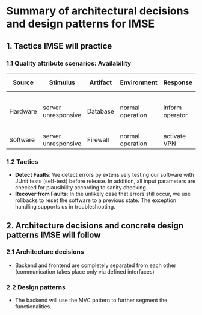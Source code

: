 # Summary of architectural decisions and design patterns for IMSE

## 1. Tactics IMSE will practice
### 1.1 Quality attribute scenarios: Availability

| Source | Stimulus | Artifact | Environment | Response | Response measure |
| - | - | - | - | - | - |
| Hardware | server unresponsive | Database | normal operation | inform operator | not calculateable/ should be solved within a day |
| Software | server unresponsive | Firewall | normal operation | activate VPN | 20 minutes |

### 1.2 Tactics
- __Detect Faults__: 
We detect errors by extensively testing our software with JUnit tests (self-test) before release. In addition, all input parameters are checked for plausibility according to sanity checking.
- __Recover from Faults__:
In the unlikely case that errors still occur, we use rollbacks to reset the software to a previous state. The exception handling supports us in troubleshooting.

## 2. Architecture decisions and concrete design patterns IMSE will follow
### 2.1 Architecture decisions
- Backend and frontend are completely separated from each other (communication takes place only via defined interfaces)

### 2.2 Design patterns
- The backend will use the MVC pattern to further segment the functionalities.

